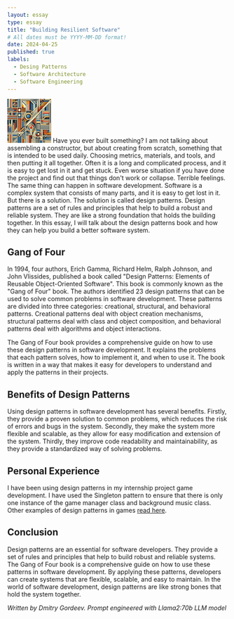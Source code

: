 ```yaml
---
layout: essay
type: essay
title: "Building Resilient Software"
# All dates must be YYYY-MM-DD format!
date: 2024-04-25
published: true
labels:
  - Desing Patterns
  - Software Architecture
  - Software Engineering
---
```

<img width="100px" class="rounded float-start pe-4" src="../img/design-patterns/pattern.png">
Have you ever built something? I am not talking about assembling a constructor, but about creating from scratch, something that is intended to be used daily. Choosing metrics, materials, and tools, and then putting it all together. Often it is a long and complicated process, and it is easy to get lost in it and get stuck. Even worse situation if you have done the project and find out that things don't work or collapse. Terrible feelings. The same thing can happen in software development. Software is a complex system that consists of many parts, and it is easy to get lost in it. But there is a solution. The solution is called design patterns. Design patterns are a set of rules and principles that help to build a robust and reliable system. They are like a strong foundation that holds the building together. In this essay, I will talk about the design patterns book and how they can help you build a better software system.

## Gang of Four

In 1994, four authors, Erich Gamma, Richard Helm, Ralph Johnson, and John Vlissides, published a book called "Design Patterns: Elements of Reusable Object-Oriented Software". This book is commonly known as the "Gang of Four" book. The authors identified 23 design patterns that can be used to solve common problems in software development. These patterns are divided into three categories: creational, structural, and behavioral patterns. Creational patterns deal with object creation mechanisms, structural patterns deal with class and object composition, and behavioral patterns deal with algorithms and object interactions.

The Gang of Four book provides a comprehensive guide on how to use these design patterns in software development. It explains the problems that each pattern solves, how to implement it, and when to use it. The book is written in a way that makes it easy for developers to understand and apply the patterns in their projects.

## Benefits of Design Patterns

Using design patterns in software development has several benefits. Firstly, they provide a proven solution to common problems, which reduces the risk of errors and bugs in the system. Secondly, they make the system more flexible and scalable, as they allow for easy modification and extension of the system. Thirdly, they improve code readability and maintainability, as they provide a standardized way of solving problems.

## Personal Experience

I have been using design patterns in my internship project game development. I have used the Singleton pattern to ensure that there is only one instance of the game manager class and background music class. Other examples of design patterns in games [read here](https://dmitry-cq.medium.com/day-23-game-programming-design-patterns-5a52655cb0ef).

## Conclusion

Design patterns are an essential for software developers. They provide a set of rules and principles that help to build robust and reliable systems. The Gang of Four book is a comprehensive guide on how to use these patterns in software development. By applying these patterns, developers can create systems that are flexible, scalable, and easy to maintain. In the world of software development, design patterns are like strong bones that hold the system together.


*Written by Dmitry Gordeev. Prompt engineered with Llama2:70b LLM model*
